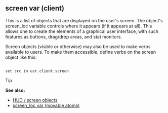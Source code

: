 ## screen var (client)


This is a list of objects that are displayed on the user\'s
screen. The object\'s screen_loc variable controls where it appears (if
it appears at all). This allows one to create the elements of a
graphical user interface, with such features as buttons, drag/drop
areas, and stat monitors. 

Screen objects (visible or otherwise)
may also be used to make verbs available to users. To make them
accessible, define verbs on the screen object like this: 
``` dm

set src in usr.client.screen 
```


> [!TIP] 
> **See also:**
> +   [HUD / screen objects](/ref/notes/HUD.md) 
> +   [screen_loc var (movable atoms)](/ref/atom/movable/var/screen_loc.md) 